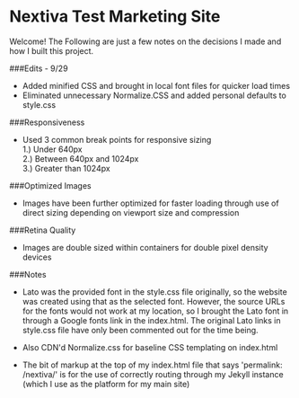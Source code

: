 # Nextiva Test Marketing Site  
  
Welcome! The Following are just a few notes on the decisions I made and how I built this project.

###Edits - 9/29  
- Added minified CSS and brought in local font files for quicker load times
- Eliminated unnecessary Normalize.CSS and added personal defaults to style.css  

###Responsiveness  
- Used 3 common break points for responsive sizing  
   1.) Under 640px    
   2.) Between 640px and 1024px  
   3.) Greater than 1024px  

###Optimized Images
- Images have been further optimized for faster loading through use of direct sizing depending on
viewport size and compression

###Retina Quality
- Images are double sized within containers for double pixel density devices

###Notes
- Lato was the provided font in the style.css file originally, so the website was created using that 
as the selected font. However, the source URLs for the fonts would not work at my location, so I
brought the Lato font in through a Google fonts link in the index.html. The original Lato links in
style.css file have only been commented out for the time being.

- Also CDN'd Normalize.css for baseline CSS templating on index.html

- The bit of markup at the top of my index.html file that says 'permalink: /nextiva/' is for the use
of correctly routing through my Jekyll instance (which I use as the platform for my main site)
